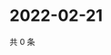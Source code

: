 # 2022-02-21

共 0 条

<!-- BEGIN WEIBO -->
<!-- 最后更新时间 Mon Feb 21 2022 17:12:56 GMT+0800 (China Standard Time) -->

<!-- END WEIBO -->
